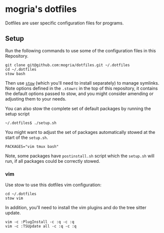 # mogria's dotfiles

Dotfiles are user specific configuration files for programs.

## Setup

Run the following commands to use some of the configuration files in this Repository.

    git clone git@github.com:mogria/dotfiles.git ~/.dotfiles
    cd ~/.dotfiles
    stow bash

Then use [`stow`](https://www.gnu.org/software/stow/) (which you'll need to install separately) to manage symlinks.
Note options defined in the `.stowrc` in the top of this repository,
it contains the default options passed to stow, and you might consider
amending or adjusting them to your needs.

You can also stow the complete set of default packages by running the setup script

    ~/.dotfiles$ ./setup.sh

You might want to adjust the set of packages automatically stowed at the start of the `setup.sh`.

    PACKAGES="vim tmux bash"

Note, some packages have `postinstall.sh` script which the `setup.sh` will run,
if all packages could be correctly stowed.

### vim

Use stow to use this dotfiles vim configuration:

    cd ~/.dotfiles
    stow vim

In addition, you'll need to install the vim plugins and do the tree sitter update.

    vim -c :PlugInstall -c :q -c :q
    vim -c :TSUpdate all -c :q -c :q

